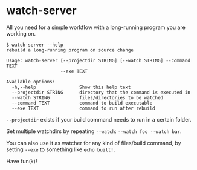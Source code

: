 # watch-server

All you need for a simple workflow with a long-running program you are working on.

```
$ watch-server --help
rebuild a long-running program on source change

Usage: watch-server [--projectdir STRING] [--watch STRING] --command TEXT
                    --exe TEXT

Available options:
  -h,--help                Show this help text
  --projectdir STRING      directory that the command is executed in
  --watch STRING           files/directories to be watched
  --command TEXT           command to build executable
  --exe TEXT               command to run after rebuild
```

`--projectdir` exists if your build command needs to run in a certain folder.

Set multiple watchdirs by repeating `--watch`: `--watch foo --watch bar`.

You can also use it as watcher for any kind of files/build command,
by setting `--exe` to something like `echo built!`.

Have fun(k)!
